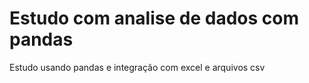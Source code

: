 # Estudo com analise de dados com pandas
 Estudo usando pandas e integração com excel e arquivos csv
